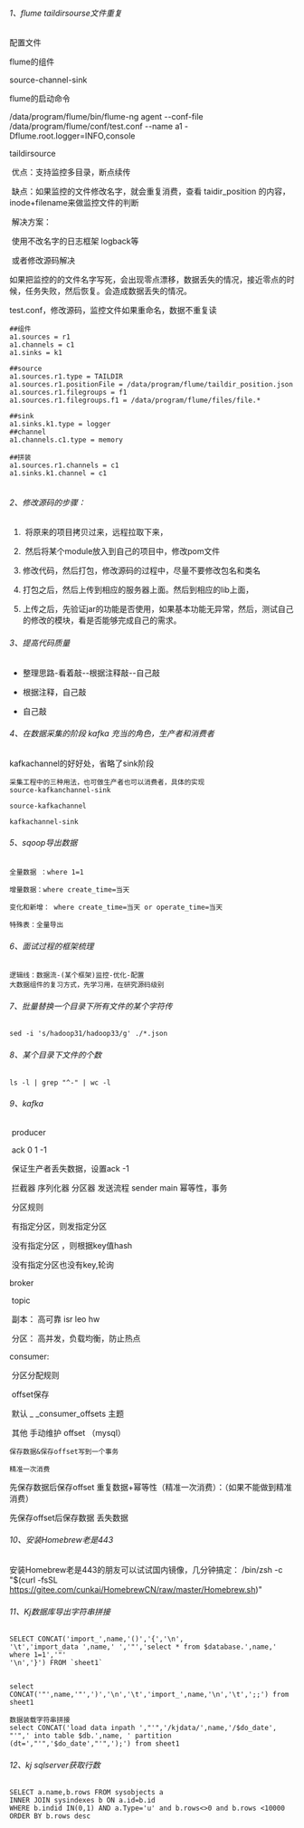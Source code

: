 

###### 1、flume taildirsourse文件重复

配置文件

flume的组件

source-channel-sink

flume的启动命令

/data/program/flume/bin/flume-ng agent --conf-file /data/program/flume/conf/test.conf --name a1  -Dflume.root.logger=INFO,console

taildirsource

​	优点：支持监控多目录，断点续传

​	缺点：如果监控的文件修改名字，就会重复消费，查看 taidir_position 的内容，inode+filename来做监控文件的判断

​				解决方案：

​				使用不改名字的日志框架 logback等

​				或者修改源码解决

如果把监控的的文件名字写死，会出现零点漂移，数据丢失的情况，接近零点的时候，任务失败，然后恢复。会造成数据丢失的情况。

test.conf，修改源码，监控文件如果重命名，数据不重复读

```
##组件
a1.sources = r1
a1.channels = c1
a1.sinks = k1

##source
a1.sources.r1.type = TAILDIR
a1.sources.r1.positionFile = /data/program/flume/taildir_position.json
a1.sources.r1.filegroups = f1
a1.sources.r1.filegroups.f1 = /data/program/flume/files/file.*

##sink
a1.sinks.k1.type = logger
##channel
a1.channels.c1.type = memory

##拼装
a1.sources.r1.channels = c1
a1.sinks.k1.channel = c1


```

###### 2、修改源码的步骤：

1. ​	将原来的项目拷贝过来，远程拉取下来，

2. ​	然后将某个module放入到自己的项目中，修改pom文件

3. ​	修改代码，然后打包，修改源码的过程中，尽量不要修改包名和类名

4. ​	打包之后，然后上传到相应的服务器上面。然后到相应的lib上面，

5. ​	上传之后，先验证jar的功能是否使用，如果基本功能无异常，然后，测试自己的修改的模块，看是否能够完成自己的需求。


###### 3、提高代码质量

- 整理思路-看着敲--根据注释敲--自己敲

- 根据注释，自己敲

- 自己敲


###### 4、在数据采集的阶段 kafka 充当的角色，生产者和消费者

kafkachannel的好好处，省略了sink阶段

```
采集工程中的三种用法，也可做生产者也可以消费者，具体的实现
source-kafkanchannel-sink

source-kafkachannel

kafkachannel-sink
```

###### 5、sqoop导出数据

```
全量数据 ：where 1=1

增量数据：where create_time=当天

变化和新增： where create_time=当天 or operate_time=当天

特殊表：全量导出 
```



###### 6、面试过程的框架梳理

```
逻辑线：数据流-(某个框架)监控-优化-配置
大数据组件的复习方式，先学习用，在研究源码级别
```

###### 7、批量替换一个目录下所有文件的某个字符传

```
sed -i 's/hadoop31/hadoop33/g' ./*.json
```

###### 8、某个目录下文件的个数

```
ls -l | grep "^-" | wc -l
```

###### 9、kafka

​	producer 

​			ack 0 1 -1 

​      保证生产者丢失数据，设置ack -1 

​	 拦截器 序列化器 分区器 发送流程 sender main 幂等性，事务 

​	分区规则

​	有指定分区，则发指定分区

​	没有指定分区 ，则根据key值hash 

​	没有指定分区也没有key,轮询 

broker

​	topic

​		副本： 高可靠 isr leo hw

​		分区： 高并发，负载均衡，防止热点

consumer:

​	分区分配规则

​	offset保存

​	默认 _ _consumer_offsets 主题

​	其他 手动维护 offset （mysql）

```
保存数据&保存offset写到一个事务

精准一次消费
```

先保存数据后保存offset 重复数据+幂等性（精准一次消费）：（如果不能做到精准消费）

先保存offset后保存数据 丢失数据

###### 10、安装Homebrew老是443

安装Homebrew老是443的朋友可以试试国内镜像，几分钟搞定：
/bin/zsh -c "$(curl -fsSL https://gitee.com/cunkai/HomebrewCN/raw/master/Homebrew.sh)"

###### 11、Kj数据库导出字符串拼接 

```
SELECT CONCAT('import_',name,'()','{','\n',
'\t','import_data ',name,' ','"','select * from $database.',name,' where 1=1','"'
'\n','}') FROM `sheet1`


select CONCAT('"',name,'"',')','\n','\t','import_',name,'\n','\t',';;') from sheet1

数据装载字符串拼接
select CONCAT('load data inpath ',"'",'/kjdata/',name,'/$do_date', "'",' into table $db.',name, ' partition (dt=',"'",'$do_date',"'",');') from sheet1
```

###### 12、kj sqlserver获取行数 

```
SELECT a.name,b.rows FROM sysobjects a
INNER JOIN sysindexes b ON a.id=b.id
WHERE b.indid IN(0,1) AND a.Type='u' and b.rows<>0 and b.rows <10000
ORDER BY b.rows desc
```

